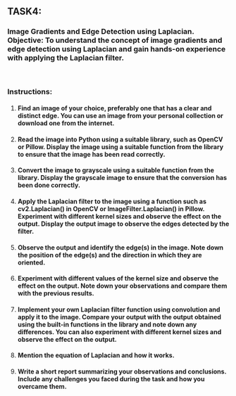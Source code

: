 ## __TASK4__: 
### Image Gradients and Edge Detection using Laplacian. Objective: To understand the concept of image gradients and edge detection  using Laplacian and gain hands-on experience with applying the Laplacian filter.

<br />

### Instructions:

1. #### Find an image of your choice, preferably one that has a clear and  distinct edge. You can use an image from your personal collection or download one from the internet.
2. #### Read the image into Python using a suitable library, such as OpenCV or Pillow. Display the image using a suitable function from the library to ensure that the image has been read correctly.
3. #### Convert the image to grayscale using a suitable function from the library. Display the grayscale image to ensure that the conversion has been done correctly.
4.  #### Apply the Laplacian filter to the image using a function such as cv2.Laplacian() in OpenCV or ImageFilter.Laplacian() in Pillow. Experiment with different kernel sizes and observe the effect on the output. Display the output image to observe the edges detected by the filter.
5. #### Observe the output and identify the edge(s) in the image. Note down the position of the edge(s) and the direction in which they are oriented.
6. #### Experiment with different values of the kernel size and observe the effect on the output. Note down your observations and compare them with the previous results.
7. #### Implement your own Laplacian filter function using convolution and apply it to the image. Compare your output with the output obtained using the built-in functions in the library and note down any differences. You can also experiment with different kernel sizes and observe the effect on the output.
8. #### Mention the equation of Laplacian and how it works.
9. #### Write a short report summarizing your observations and conclusions. Include any challenges you faced during the task and how you overcame them.